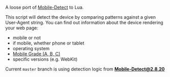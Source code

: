 A loose port of [Mobile-Detect](https://github.com/serbanghita/Mobile-Detect) to Lua.

This script will detect the device by comparing patterns against a given User-Agent string. You can find out information about the device rendering your web page:

* mobile or not
* if mobile, whether phone or tablet
* operating system
* [Mobile Grade (A, B, C)](http://jquerymobile.com/gbs/)
* specific versions (e.g. WebKit)

Current `master` branch is using detection logic from **Mobile-Detect@2.8.20**
